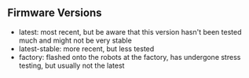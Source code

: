 ## Firmware Versions

* latest: most recent, but be aware that this version hasn't been tested much and might not be very stable
* latest-stable: more recent, but less tested
* factory: flashed onto the robots at the factory, has undergone stress testing, but usually not the latest
